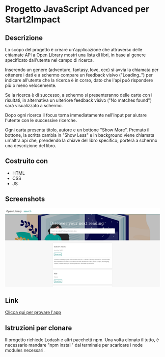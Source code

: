 # Progetto JavaScript Advanced per Start2Impact

## Descrizione

Lo scopo del progetto è creare un'applicazione che attraverso delle chiamate API a [Open Library](https://openlibrary.org/developers/api) mostri una lista di libri, in base al genere specificato dall'utente nel campo di ricerca.

Inserendo un genere (adventure, fantasy, love, ecc) si avvia la chiamata per ottenere i dati e a schermo compare un feedback visivo ("Loading..") per indicare all'utente che la ricerca è in corso, dato che l'api può rispondere più o meno velocemente.

Se la ricerca è di successo, a schermo si presenteranno delle carte con i risultati, in alternativa un ulteriore feedback visivo ("No matches found") sarà visualizzato a schermo.

Dopo ogni ricerca il focus torna immediatamente nell'input per aiutare l'utente con le successive ricerche.

Ogni carta presenta titolo, autore e un bottone "Show More". Premuto il bottone, la scritta cambia in "Show Less" e in background viene chiamata un'altra api che, prendendo la chiave del libro specifico, porterà a schermo una descrizione del libro.

## Costruito con

-   HTML
-   CSS
-   JS

## Screenshots

![App screenshot](./src/img/screenshot.png)

## Link

[Clicca qui per provare l'app](url)

## Istruzioni per clonare

Il progetto richiede Lodash e altri pacchetti npm. Una volta clonato il tutto, è necessario mandare "npm install" dal terminale per scaricare i node modules necessari.
